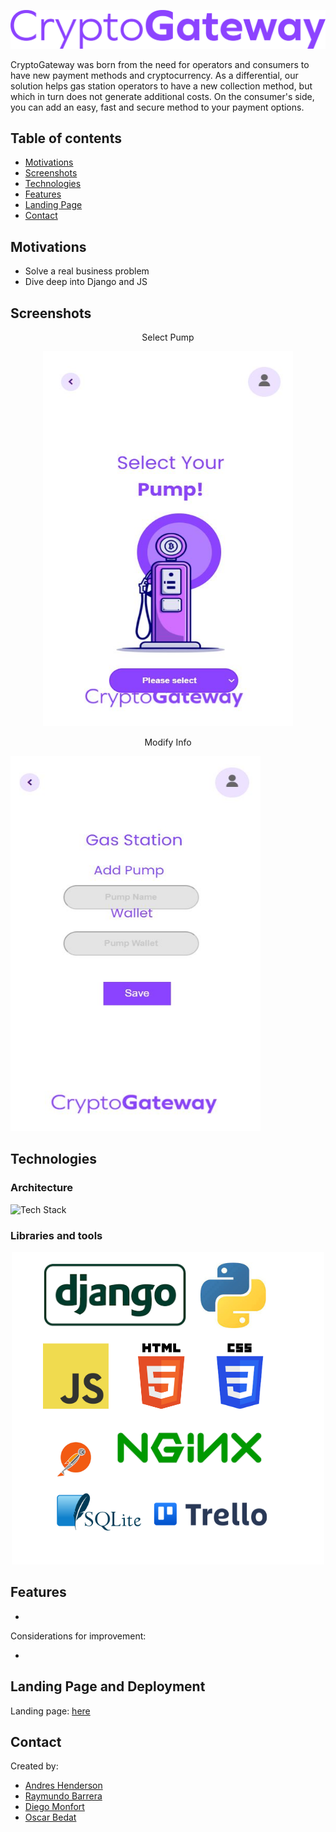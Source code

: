 ![Logo](https://github.com/Ouyei/CriptoGateway/blob/main/images/logo_CG.png) 

CryptoGateway was born from the need for operators and consumers to have new payment methods and cryptocurrency. As a differential, our solution helps gas station operators to have a new collection method, but which in turn does not generate additional costs. On the consumer's side, you can add an easy, fast and secure method to your payment options.

## Table of contents

- [Motivations](#motivations)
- [Screenshots](#screenshots)
- [Technologies](#technologies)
- [Features](#features)
- [Landing Page](#landing_page)
- [Contact](#contact)

## Motivations

- Solve a real business problem
- Dive deep into Django and JS

## Screenshots

<p align="center">Select Pump</p>

<p align="center">
<img src="https://github.com/Ouyei/CriptoGateway/blob/main/images/select_pump.JPG" class="centerImage" width="400" height="600" />
</p>

<p align="center">Modify Info</p>

<p aligh="center">
<img src="https://github.com/Ouyei/CriptoGateway/blob/main/images/modify_info.JPG" class="centerImage" width="400" height="600" />
</p>

## Technologies

### Architecture

![Tech Stack]()

### Libraries and tools

<p align="center">
<img src="https://github.com/Ouyei/CriptoGateway/blob/main/images/libraries%20and%20tools.png" width="500" height="500">
</p>

## Features

- 

Considerations for improvement: 

- 

## Landing Page and Deployment

Landing page: [here](https://www.andreshenderson.tech/)

## Contact

Created by:

- [Andres Henderson](https://github.com/andresovichh)
- [Raymundo Barrera](https://github.com/RayBar72)
- [Diego Monfort](https://github.com/DiegoMHol)
- [Oscar Bedat](https://github.com/Ouyei)
